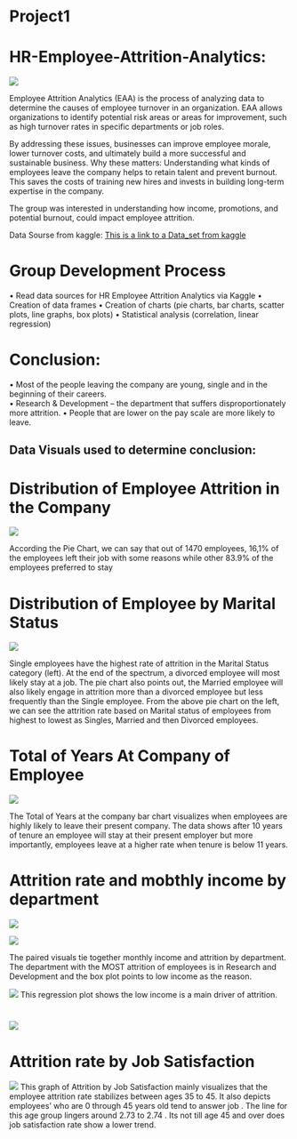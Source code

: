 
# Project1
# HR-Employee-Attrition-Analytics:

![](images/HR.jpg)

Employee Attrition Analytics (EAA) is the process of analyzing data to determine the causes of employee turnover in an organization. EAA allows organizations to identify potential risk areas or areas for improvement, such as high turnover rates in specific departments or job roles. 

By addressing these issues, businesses can improve employee morale, lower turnover costs, and ultimately build a more successful and sustainable business. 
Why these matters: Understanding what kinds of employees leave the company helps to retain talent and prevent burnout. This saves the costs of training new hires and invests in building long-term expertise in the company.

The group was interested in understanding how income, promotions, and potential burnout, could impact employee attrition.


Data Sourse from kaggle:
[This is a link to a  Data_set from kaggle](https://www.kaggle.com/datasets/rishikeshkonapure/hr-analytics-prediction?)

#   Group Development Process

•	Read data sources for HR Employee Attrition Analytics via Kaggle
•	Creation of data frames 
•	Creation of charts (pie charts, bar charts, scatter plots, line graphs, box plots)
•	Statistical analysis (correlation, linear regression)



# Conclusion: 

•	Most of the people leaving the company are young, single and in the beginning of their careers.  
•	Research & Development – the department that suffers disproportionately more attrition.
•	People that are lower on the pay scale are more likely to leave.

## Data Visuals used to determine conclusion:

#  Distribution of Employee Attrition in the Company

   ![](images/fig.png)

According the Pie Chart, we can say that out of 1470 employees, 16,1% of the employees left their job with some reasons while other 83.9% of the employees preferred to stay 

# Distribution of Employee by Marital Status
 ![](images/fig:1.jpg)

Single employees have the highest rate of attrition in the Marital Status category (left). At the end of the spectrum, a divorced employee will most likely stay at a job. The pie chart also points out, the Married employee will also likely engage in attrition more than a divorced employee but less frequently than the Single employee. From the above pie chart on the left, we can see the attrition rate based on Marital status of employees from highest to lowest as Singles, Married and then Divorced employees. 


 # Total of Years At Company of Employee
   ![](images/fig6.png)
    
   The Total of Years at the company bar chart visualizes when employees are highly likely to leave their present company. The data shows after 10 years of tenure an employee will stay at their present employer but more importantly, employees leave at a higher rate when tenure is below 11 years. 

 # Attrition rate and mobthly income by department
   ![](images/fig4.png)

  ![](images/fig2:.png)

  The paired visuals tie together monthly income and attrition by department. The department with the MOST attrition of employees is in Research and Development and the box plot points to low income as the reason. 

   
   ![](images/popul.png)
   This regression plot shows the low income is a main driver of attrition. 

   #    ![](images/corr.png)

   # Attrition rate by Job Satisfaction
   ![](images/graph.png)
This graph of Attrition by Job Satisfaction mainly visualizes that the employee attrition rate stabilizes between ages 35 to 45. It also depicts employees’ who are 0 through 45 years old tend to answer job .  The line for this age group lingers around 2.73 to 2.74 . Its not till age 45 and over does job satisfaction rate show a lower trend.
   

